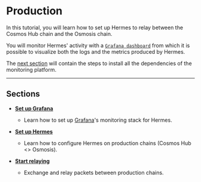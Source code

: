 # Production

In this tutorial, you will learn how to set up Hermes to relay between the Cosmos Hub chain and the Osmosis chain.

You will monitor Hermes' activity with a [`Grafana dashboard`](https://grafana.com/) from which it is possible to visualize both the logs and the metrics produced by Hermes.

The [next section](./setup-grafana.md) will contain the steps to install all the dependencies of the monitoring platform.

---

## Sections

* **[Set up Grafana](./setup-grafana.md)**
    * Learn how to set up [Grafana](https://grafana.com)'s monitoring stack for Hermes.

* **[Set up Hermes](./setup-hermes.md)**
    * Learn how to configure Hermes on production chains (Cosmos Hub <> Osmosis).

* **[Start relaying](./start-relaying.md)**
    * Exchange and relay packets between production chains.
